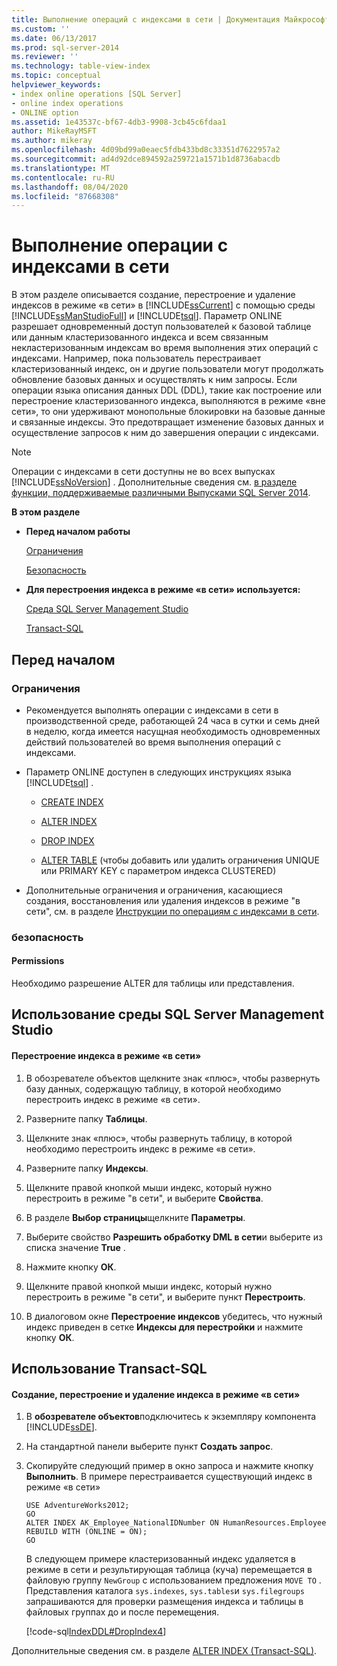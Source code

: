 ```yaml
---
title: Выполнение операций с индексами в сети | Документация Майкрософт
ms.custom: ''
ms.date: 06/13/2017
ms.prod: sql-server-2014
ms.reviewer: ''
ms.technology: table-view-index
ms.topic: conceptual
helpviewer_keywords:
- index online operations [SQL Server]
- online index operations
- ONLINE option
ms.assetid: 1e43537c-bf67-4db3-9908-3cb45c6fdaa1
author: MikeRayMSFT
ms.author: mikeray
ms.openlocfilehash: 4d09bd99a0eaec5fdb433bd8c33351d7622957a2
ms.sourcegitcommit: ad4d92dce894592a259721a1571b1d8736abacdb
ms.translationtype: MT
ms.contentlocale: ru-RU
ms.lasthandoff: 08/04/2020
ms.locfileid: "87668308"
---
```

# <a name="perform-index-operations-online"></a>Выполнение операции с индексами в сети
  В этом разделе описывается создание, перестроение и удаление индексов в режиме «в сети» в [!INCLUDE[ssCurrent](../../includes/sscurrent-md.md)] с помощью среды [!INCLUDE[ssManStudioFull](../../includes/ssmanstudiofull-md.md)] и [!INCLUDE[tsql](../../includes/tsql-md.md)]. Параметр ONLINE разрешает одновременный доступ пользователей к базовой таблице или данным кластеризованного индекса и всем связанным некластеризованным индексам во время выполнения этих операций с индексами. Например, пока пользователь перестраивает кластеризованный индекс, он и другие пользователи могут продолжать обновление базовых данных и осуществлять к ним запросы. Если операции языка описания данных DDL (DDL), такие как построение или перестроение кластеризованного индекса, выполняются в режиме «вне сети», то они удерживают монопольные блокировки на базовые данные и связанные индексы. Это предотвращает изменение базовых данных и осуществление запросов к ним до завершения операции с индексами.  
  
> [!NOTE]  
>  Операции с индексами в сети доступны не во всех выпусках [!INCLUDE[ssNoVersion](../../includes/ssnoversion-md.md)] . Дополнительные сведения см. [в разделе функции, поддерживаемые различными Выпусками SQL Server 2014](../../getting-started/features-supported-by-the-editions-of-sql-server-2014.md).  
  
 **В этом разделе**  
  
-   **Перед началом работы**  
  
     [Ограничения](#Restrictions)  
  
     [Безопасность](#Security)  
  
-   **Для перестроения индекса в режиме «в сети» используется:**  
  
     [Среда SQL Server Management Studio](#SSMSProcedure)  
  
     [Transact-SQL](#TsqlProcedure)  
  
##  <a name="before-you-begin"></a><a name="BeforeYouBegin"></a> Перед началом  
  
###  <a name="limitations-and-restrictions"></a><a name="Restrictions"></a> Ограничения  
  
-   Рекомендуется выполнять операции с индексами в сети в производственной среде, работающей 24 часа в сутки и семь дней в неделю, когда имеется насущная необходимость одновременных действий пользователей во время выполнения операций с индексами.  
  
-   Параметр ONLINE доступен в следующих инструкциях языка [!INCLUDE[tsql](../../includes/tsql-md.md)] .  
  
    -   [CREATE INDEX](/sql/t-sql/statements/create-index-transact-sql)  
  
    -   [ALTER INDEX](/sql/t-sql/statements/alter-index-transact-sql)  
  
    -   [DROP INDEX](/sql/t-sql/statements/drop-index-transact-sql)  
  
    -   [ALTER TABLE](/sql/t-sql/statements/alter-table-transact-sql) (чтобы добавить или удалить ограничения UNIQUE или PRIMARY KEY с параметром индекса CLUSTERED)  
  
-   Дополнительные ограничения и ограничения, касающиеся создания, восстановления или удаления индексов в режиме "в сети", см. в разделе [Инструкции по операциям с индексами в сети](guidelines-for-online-index-operations.md).  
  
###  <a name="security"></a><a name="Security"></a> безопасность  
  
####  <a name="permissions"></a><a name="Permissions"></a> Permissions  
 Необходимо разрешение ALTER для таблицы или представления.  
  
##  <a name="using-sql-server-management-studio"></a><a name="SSMSProcedure"></a> Использование среды SQL Server Management Studio  
  
#### <a name="to-rebuild-an-index-online"></a>Перестроение индекса в режиме «в сети»  
  
1.  В обозревателе объектов щелкните знак «плюс», чтобы развернуть базу данных, содержащую таблицу, в которой необходимо перестроить индекс в режиме «в сети».  
  
2.  Разверните папку **Таблицы**.  
  
3.  Щелкните знак «плюс», чтобы развернуть таблицу, в которой необходимо перестроить индекс в режиме «в сети».  
  
4.  Разверните папку **Индексы**.  
  
5.  Щелкните правой кнопкой мыши индекс, который нужно перестроить в режиме "в сети", и выберите **Свойства**.  
  
6.  В разделе **Выбор страницы**щелкните **Параметры**.  
  
7.  Выберите свойство **Разрешить обработку DML в сети**и выберите из списка значение **True** .  
  
8.  Нажмите кнопку **ОК**.  
  
9. Щелкните правой кнопкой мыши индекс, который нужно перестроить в режиме "в сети", и выберите пункт **Перестроить**.  
  
10. В диалоговом окне **Перестроение индексов** убедитесь, что нужный индекс приведен в сетке **Индексы для перестройки** и нажмите кнопку **ОК**.  
  
##  <a name="using-transact-sql"></a><a name="TsqlProcedure"></a> Использование Transact-SQL  
  
#### <a name="to-create-rebuild-or-drop-an-index-online"></a>Создание, перестроение и удаление индекса в режиме «в сети»  
  
1.  В **обозревателе объектов**подключитесь к экземпляру компонента [!INCLUDE[ssDE](../../includes/ssde-md.md)].  
  
2.  На стандартной панели выберите пункт **Создать запрос**.  
  
3.  Скопируйте следующий пример в окно запроса и нажмите кнопку **Выполнить**. В примере перестраивается существующий индекс в режиме «в сети»  
  
    ```  
    USE AdventureWorks2012;  
    GO  
    ALTER INDEX AK_Employee_NationalIDNumber ON HumanResources.Employee  
    REBUILD WITH (ONLINE = ON);  
    GO  
    ```  
  
     В следующем примере кластеризованный индекс удаляется в режиме в сети и результирующая таблица (куча) перемещается в файловую группу `NewGroup` с использованием предложения `MOVE TO` . Представления каталога `sys.indexes`, `sys.tables`и `sys.filegroups` запрашиваются для проверки размещения индекса и таблицы в файловых группах до и после перемещения.  
  
     [!code-sql[IndexDDL#DropIndex4](../../snippets/tsql/SQL14/tsql/indexddl/transact-sql/dropindex.sql#dropindex4)]  
  
 Дополнительные сведения см. в разделе [ALTER INDEX (Transact-SQL)](/sql/t-sql/statements/alter-index-transact-sql).  
  
  
